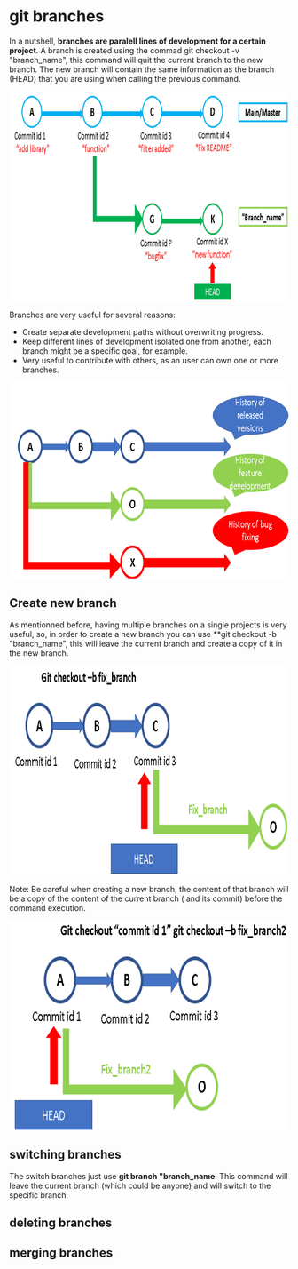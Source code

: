 # git branches

In a nutshell, **branches are paralell lines of development for a certain project**.
A branch is created using the commad git checkout -v "branch_name", this command will quit the current branch to the new branch. The new
branch will contain the same information as the branch (HEAD) that you are using when calling the previous command.


<p align="center">
<img src="https://github.com/horaciosolis1991/Git-class-material/blob/main/res/branches-intro.png" width="851" height="377">
</p>


Branches are very useful for several reasons:

* Create separate development paths without overwriting progress.
* Keep different lines of development isolated one from another, each branch might be a specific goal, for example.
* Very useful to contribute with others, as an user can own one or more branches.


<p align="center">
<img src="https://github.com/horaciosolis1991/Git-class-material/blob/main/res/branches-utilities.png" width="717" height="353">
</p>


## Create new branch

As mentionned before, having multiple branches on a single projects is very useful, so, in order to create a new branch you can use **git checkout -b "branch_name",
this will leave the current branch and create a copy of it in the new branch.

<p align="center">
<img src="https://github.com/horaciosolis1991/Git-class-material/blob/main/res/git-branch1.png" width="851" height="377">
</p>



Note: Be careful when creating a new branch, the content of that branch will be a copy of the content of the current branch ( and its commit) before the command execution.

<p align="center">
<img src="https://github.com/horaciosolis1991/Git-class-material/blob/main/res/git-branch2.png" width="851" height="377">
</p>




## switching branches

The switch branches just use **git branch "branch_name**. This command will leave the current branch (which could be anyone) and will switch to the specific
branch.





## deleting branches






## merging branches